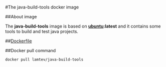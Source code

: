 #The java-build-tools docker image

##About image

The __java-build-tools__ image is based on [__ubuntu__](https://hub.docker.com/_/ubuntu/)__:latest__ and it contains some tools to build and test java projects.

##[Dockerfile](https://github.com/lamtev/build-tools-dockers/blob/master/cxx-build-tools/Dockerfile)

##Docker pull command

`docker pull lamtev/java-build-tools`